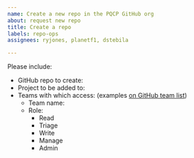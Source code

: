 ```yaml
---
name: Create a new repo in the PQCP GitHub org
about: request new repo
title: Create a repo
labels: repo-ops
assignees: ryjones, planetf1, dstebila

---
```


Please include:

* GitHub repo to create:
* Project to be added to: 
* Teams with which access: (examples [on GitHub team list](https://github.com/orgs/pq-code-package/teams))
	* Team name:
	* Role:
		- Read
		- Triage
		- Write
		- Manage
		- Admin

